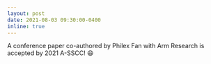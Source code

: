 ```yaml
---
layout: post
date: 2021-08-03 09:30:00-0400
inline: true
---
```


A conference paper co-authored by Philex Fan with Arm Research is accepted by 2021 A-SSCC! :smile: